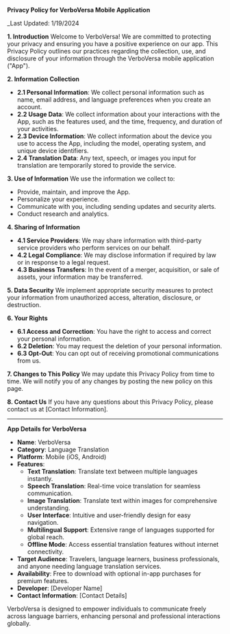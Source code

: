 **Privacy Policy for VerboVersa Mobile Application**

_Last Updated: 1/19/2024

**1. Introduction**
Welcome to VerboVersa! We are committed to protecting your privacy and ensuring you have a positive experience on our app. This Privacy Policy outlines our practices regarding the collection, use, and disclosure of your information through the VerboVersa mobile application ("App").

**2. Information Collection**
- **2.1 Personal Information**: We collect personal information such as name, email address, and language preferences when you create an account.
- **2.2 Usage Data**: We collect information about your interactions with the App, such as the features used, and the time, frequency, and duration of your activities.
- **2.3 Device Information**: We collect information about the device you use to access the App, including the model, operating system, and unique device identifiers.
- **2.4 Translation Data**: Any text, speech, or images you input for translation are temporarily stored to provide the service.

**3. Use of Information**
We use the information we collect to:
- Provide, maintain, and improve the App.
- Personalize your experience.
- Communicate with you, including sending updates and security alerts.
- Conduct research and analytics.

**4. Sharing of Information**
- **4.1 Service Providers**: We may share information with third-party service providers who perform services on our behalf.
- **4.2 Legal Compliance**: We may disclose information if required by law or in response to a legal request.
- **4.3 Business Transfers**: In the event of a merger, acquisition, or sale of assets, your information may be transferred.

**5. Data Security**
We implement appropriate security measures to protect your information from unauthorized access, alteration, disclosure, or destruction.

**6. Your Rights**
- **6.1 Access and Correction**: You have the right to access and correct your personal information.
- **6.2 Deletion**: You may request the deletion of your personal information.
- **6.3 Opt-Out**: You can opt out of receiving promotional communications from us.

**7. Changes to This Policy**
We may update this Privacy Policy from time to time. We will notify you of any changes by posting the new policy on this page.

**8. Contact Us**
If you have any questions about this Privacy Policy, please contact us at [Contact Information].

---

**App Details for VerboVersa**

- **Name**: VerboVersa
- **Category**: Language Translation
- **Platform**: Mobile (iOS, Android)
- **Features**:
  - **Text Translation**: Translate text between multiple languages instantly.
  - **Speech Translation**: Real-time voice translation for seamless communication.
  - **Image Translation**: Translate text within images for comprehensive understanding.
  - **User Interface**: Intuitive and user-friendly design for easy navigation.
  - **Multilingual Support**: Extensive range of languages supported for global reach.
  - **Offline Mode**: Access essential translation features without internet connectivity.
- **Target Audience**: Travelers, language learners, business professionals, and anyone needing language translation services.
- **Availability**: Free to download with optional in-app purchases for premium features.
- **Developer**: [Developer Name]
- **Contact Information**: [Contact Details]

VerboVersa is designed to empower individuals to communicate freely across language barriers, enhancing personal and professional interactions globally.